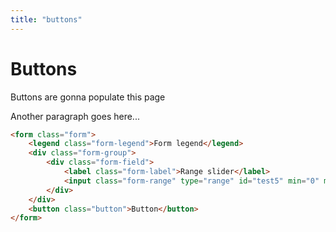 ```yaml
---
title: "buttons"
---
```


# Buttons

Buttons are gonna populate this page

Another paragraph goes here...

```html
<form class="form">
    <legend class="form-legend">Form legend</legend>
    <div class="form-group">
        <div class="form-field">
            <label class="form-label">Range slider</label>
            <input class="form-range" type="range" id="test5" min="0" max="100" />
        </div>
    </div>
    <button class="button">Button</button>
</form>
```

